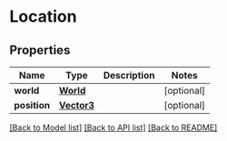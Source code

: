 # Location

## Properties
Name | Type | Description | Notes
------------ | ------------- | ------------- | -------------
**world** | [**World**](World.md) |  | [optional] 
**position** | [**Vector3**](Vector3.md) |  | [optional] 

[[Back to Model list]](../README.md#documentation-for-models) [[Back to API list]](../README.md#documentation-for-api-endpoints) [[Back to README]](../README.md)


